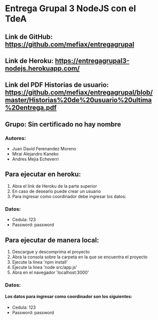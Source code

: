 # Entrega Grupal 3 NodeJS con el TdeA

## Link de GitHub: https://github.com/mefiax/entregagrupal

## Link de Heroku: https://entregagrupal3-nodejs.herokuapp.com/

## Link del PDF Historias de usuario: https://github.com/mefiax/entregagrupal/blob/master/Historias%20de%20usuario%20ultima%20entrega.pdf

## Grupo: Sin certificado no hay nombre
### Autores:
- Juan David Ferenandez Moreno
- Mirai Alejandro Kaneko
- Andres Mejia Echeverri
 
## Para ejecutar en heroku:
1. Abra el link de Heroku de la parte superior
2. En caso de desearlo puede crear un usuario
3. Para ingresar como coordinador debe ingresar los datos:
 
### Datos:
- Cedula: 123
- Password: password

## Para ejecutar de manera local:
1. Descargue y descomprima el proyecto
2. Abra la consola sobre la carpeta en la que se encuentra el proyecto
3. Ejecute la linea 'npm install'
4. Ejecute la linea 'node src/app.js'
5. Abra en el navegador 'localhost:3000'

### Datos:
#### Los datos para ingresar como coordinador son los siguientes:
- Cedula: 123
- Password: password
